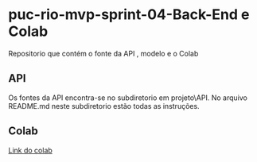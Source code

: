 # puc-rio-mvp-sprint-04-Back-End e Colab
Repositorio que contém o fonte da API , modelo e o Colab

## API 
Os fontes da API encontra-se no subdiretorio em projeto\API.
No arquivo README.md neste subdiretorio estão todas as instruções.

## Colab
[Link do colab](https://colab.research.google.com/github/Etyonamine/puc-rio-mvp-sprint-04-sistemas-inteligentes/blob/main/colabs/mvp_colab_acidentes_rodovias_18_nova_dutra.ipynb)
